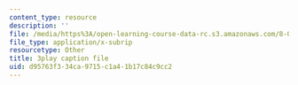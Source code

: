 ```yaml
---
content_type: resource
description: ''
file: /media/https%3A/open-learning-course-data-rc.s3.amazonaws.com/8-06-quantum-physics-iii-spring-2018/d95763f334ca9715c1a41b17c84c9cc2_MtK9rIbdlis.srt
file_type: application/x-subrip
resourcetype: Other
title: 3play caption file
uid: d95763f3-34ca-9715-c1a4-1b17c84c9cc2
---
```

